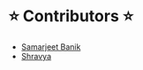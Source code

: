 # ⭐ Contributors ⭐
- [Samarjeet Banik](https://github.com/SamarjeetBanik)
- [Shravya](https://github.com/ShravyaMallya)

